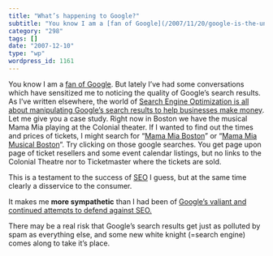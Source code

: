 ```yaml
---
title: "What’s happening to Google?"
subtitle: "You know I am a [fan of Google](/2007/11/20/google-is-the-universe/). But lately I’ve had some conve..."
category: "298"
tags: []
date: "2007-12-10"
type: "wp"
wordpress_id: 1161
---
```

You know I am a [fan of Google](/2007/11/20/google-is-the-universe/). But lately I’ve had some conversations which have sensitized me to noticing the quality of Google’s search results. As I’ve written elsewhere, the world of [Search Engine Optimization is all about manipulating Google’s search results to help businesses make money](/2007/12/05/geeky-seo-expert-advice-debunked/).
Let me give you a case study. Right now in Boston we have the musical Mama Mia playing at the Colonial theater. If I wanted to find out the times and prices of tickets, I might search for “[Mama Mia Boston](http://www.google.com/search?hl=en&safe=off&client=firefox-a&rls=org.mozilla%3Aen-US%3Aofficial&hs=E5f&q=Mama+Mia+Boston&btnG=Search)” or “[Mama Mia Musical Boston](http://www.google.com/search?hl=en&safe=off&client=firefox-a&rls=org.mozilla%3Aen-US%3Aofficial&hs=El0&q=Mama+Mia+Musical+Boston&btnG=Search)“. Try clicking on those google searches. You get page upon page of ticket resellers and some event calendar listings, but no links to the Colonial Theatre nor to Ticketmaster where the tickets are sold.

This is a testament to the success of [SEO](/2007/12/05/geeky-seo-expert-advice-debunked/) I guess, but at the same time clearly a disservice to the consumer.

It makes me **more sympathetic** than I had been of [Google’s valiant and continued attempts to defend against SEO.](http://www.google.com/url?sa=t&ct=res&cd=2&url=http%3A%2F%2Fwww.mattcutts.com%2Fblog%2Ftext-links-and-pagerank%2F&ei=J65aR_O3NYecerev2LEJ&usg=AFQjCNFHKdHqYGs33omdrv0ycInsMHlBXQ&sig2=HA9YQV4ne7UV1FQ0F3ladA)

There may be a real risk that Google’s search results get just as polluted by spam as everything else, and some new white knight (=search engine) comes along to take it’s place.